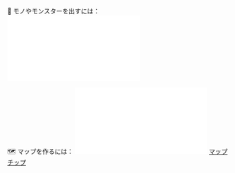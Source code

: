 👻 モノやモンスターを出すには： ![ゲームをつくる](game.js)

🗺 マップを作るには： ![マップをつくる](maps.js) [マップチップ](https://embed.hackforplay.xyz/open-source/ogp/mapTipIndex.jpg)  
